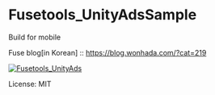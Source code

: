 # Fusetools_UnityAdsSample
Build for mobile

Fuse blog[in Korean] :: https://blog.wonhada.com/?cat=219

[![Fusetools_UnityAds](https://img.youtube.com/vi/YgxO6Ly138c/0.jpg)](https://www.youtube.com/watch?v=YgxO6Ly138c)

License: MIT